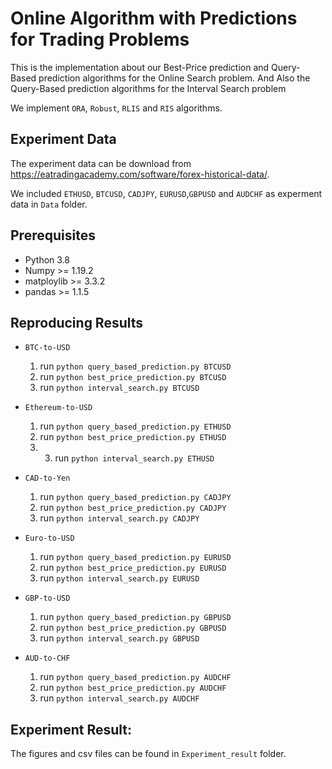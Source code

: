 # Online Algorithm with Predictions for Trading Problems
This is the implementation about our Best-Price prediction and Query-Based prediction algorithms for the Online Search problem. And Also the Query-Based prediction algorithms for the Interval Search problem

We implement `ORA`, `Robust`, `RLIS` and `RIS` algorithms. 

## Experiment Data
The experiment data can be download from https://eatradingacademy.com/software/forex-historical-data/.

We included `ETHUSD`, `BTCUSD`, `CADJPY`, `EURUSD`,`GBPUSD` and `AUDCHF` as experment data in `Data` folder.

## Prerequisites
* Python 3.8 
* Numpy >= 1.19.2 
* matploylib >= 3.3.2 
* pandas >= 1.1.5

## Reproducing Results
* `BTC-to-USD`
  1. run `python query_based_prediction.py BTCUSD`
  2. run `python best_price_prediction.py BTCUSD`
  3. run `python interval_search.py BTCUSD`

* `Ethereum-to-USD`
  1. run `python query_based_prediction.py ETHUSD`
  2. run `python best_price_prediction.py ETHUSD`
  3. 3. run `python interval_search.py ETHUSD`

* `CAD-to-Yen`
  1. run `python query_based_prediction.py CADJPY`
  2. run `python best_price_prediction.py CADJPY`
  3. run `python interval_search.py CADJPY`

* `Euro-to-USD`
  1. run `python query_based_prediction.py EURUSD`
  2. run `python best_price_prediction.py EURUSD`
  3. run `python interval_search.py EURUSD`

* `GBP-to-USD`
  1. run `python query_based_prediction.py GBPUSD`
  2. run `python best_price_prediction.py GBPUSD`
  3. run `python interval_search.py GBPUSD`

* `AUD-to-CHF`
  1. run `python query_based_prediction.py AUDCHF`
  2. run `python best_price_prediction.py AUDCHF`
  3. run `python interval_search.py AUDCHF`

## Experiment Result:
The figures and csv files can be found in `Experiment_result` folder.

